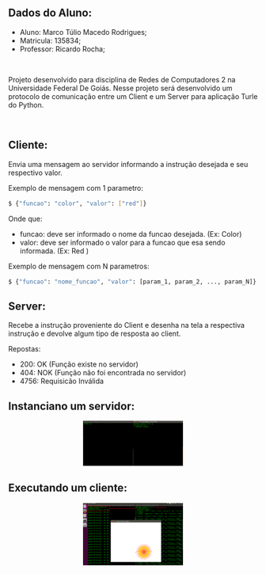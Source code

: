 ## Dados do Aluno:

* Aluno: Marco Túlio Macedo Rodrigues;
* Matricula: 135834;
* Professor: Ricardo Rocha;

<br/>

Projeto desenvolvido para disciplina de Redes de Computadores 2 na Universidade Federal De Goiás.
Nesse projeto será desenvolvido um protocolo de comunicação entre um Client e um Server para aplicação Turle do Python.

<br/>

## Cliente:
Envia uma mensagem ao servidor informando a instrução desejada e seu respectivo valor.


Exemplo de mensagem com 1 parametro:
    
```bash
$ {"funcao": "color", "valor": ["red"]}
```
Onde que:
*   funcao: deve ser informado o nome da funcao desejada. (Ex: Color)
*   valor: deve ser informado o valor para a funcao que esa sendo informada. (Ex: Red )


Exemplo de mensagem com N parametros:

```bash
$ {"funcao": "nome_funcao", "valor": [param_1, param_2, ..., param_N]} 
```

## Server: 
Recebe a instrução  proveniente do Client e desenha na tela a respectiva instrução e devolve algum tipo de resposta ao client.

Repostas:
*   200: OK (Função existe no servidor)
*   404: NOK (Função não foi encontrada no servidor)
*	4756: Requisicão Inválida
## Instanciano um servidor:
<p align="center"><img width="40%" src="img/isntaciando_servidor.png" /></p>

## Executando um cliente:
<p align="center"><img width="40%" src="img/executando_cliente.png" /></p>
